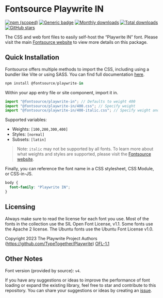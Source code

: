 # Fontsource Playwrite IN

[![npm (scoped)](https://img.shields.io/npm/v/@fontsource/playwrite-in?color=brightgreen)](https://www.npmjs.com/package/@fontsource/playwrite-in) [![Generic badge](https://img.shields.io/badge/fontsource-passing-brightgreen)](https://github.com/fontsource/fontsource) [![Monthly downloads](https://badgen.net/npm/dm/@fontsource/playwrite-in)](https://github.com/fontsource/fontsource) [![Total downloads](https://badgen.net/npm/dt/@fontsource/playwrite-in)](https://github.com/fontsource/fontsource) [![GitHub stars](https://img.shields.io/github/stars/fontsource/fontsource.svg?style=social&label=Star)](https://github.com/fontsource/fontsource/stargazers)

The CSS and web font files to easily self-host the “Playwrite IN” font. Please visit the main [Fontsource website](https://fontsource.org/fonts/playwrite-in) to view more details on this package.

## Quick Installation

Fontsource offers multiple methods to import the CSS, including using a bundler like Vite or using SASS. You can find full documentation [here](https://fontsource.org/docs/getting-started/introduction).

```javascript
npm install @fontsource/playwrite-in
```

Within your app entry file or site component, import it in.

```javascript
import "@fontsource/playwrite-in"; // Defaults to weight 400
import "@fontsource/playwrite-in/400.css"; // Specify weight
import "@fontsource/playwrite-in/400-italic.css"; // Specify weight and style
```

Supported variables:
- Weights: `[100,200,300,400]`
- Styles: `[normal]`
- Subsets: `[latin]`

> Note: `italic` may not be supported by all fonts. To learn more about what weights and styles are supported, please visit the [Fontsource website](https://fontsource.org/fonts/playwrite-in).

Finally, you can reference the font name in a CSS stylesheet, CSS Module, or CSS-in-JS.

```css
body {
  font-family: "Playwrite IN";
}
```

## Licensing
Always make sure to read the license for each font you use. Most of the fonts in the collection use the SIL Open Font License, v1.1. Some fonts use the Apache 2 license. The Ubuntu fonts use the Ubuntu Font License v1.0.

Copyright 2023 The Playwrite Project Authors (https://github.com/TypeTogether/Playwrite)
[OFL-1.1](http://scripts.sil.org/OFL)

## Other Notes
Font version (provided by source): `v4`.

If you have any suggestions or ideas to improve the performance of font loading or expand the existing library, feel free to star and contribute to this repository. You can share your suggestions or ideas by creating an [issue](https://github.com/fontsource/fontsource/issues).